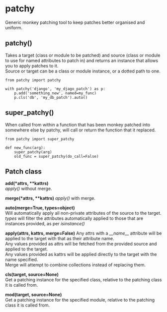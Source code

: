 # patchy

Generic monkey patching tool to keep patches better organised and uniform.


## patchy()

Takes a target (class or module to be patched) and source (class or module to use for named attributes to patch in) and returns an instance that allows you to apply patches to it.  
Source or target can be a class or module instance, or a dotted path to one.

```python3
from patchy import patchy

with patchy('django', 'my_djago_patch') as p:
    p.add('something_new', named=my_func)
    p.cls('db', 'my_db_patch').auto()
```    


## super_patchy()

When called from within a function that has been monkey patched into somewhere else by patchy, will call or return the function that it replaced.

```python3
from patchy import super_patchy

def new_func(arg):
    super_patchy(arg)
    old_func = super_patchy(do_call=False)
```


## Patch class

**add(\*attrs, \*\*kattrs)**  
_apply()_ without merge.

**merge(\*attrs, \*\*kattrs)**
_apply()_ with merge.

**auto(merge=True, types=object)**  
Will automatically apply all non-private attributes of the source to the target.  
_types_ will filter the attributes automatically applied to those that are instances provided, as per _isinstance()_

**apply(attrs, kattrs, merge=False)**
Any attrs with a *\_\_name__* attribute will be applied to the target with that as their attribute name.  
Any values provided as attrs will be fetched from the provided source and applied to the target.  
Any values provided as kattrs will be applied directly to the target with the name specified.  
Merge will attempt to combine collections instead of replacing them.

**cls(target, source=None)**  
Get a patching instance for the specified class, relative to the patching class it is called from.

**mod(target, source=None)**  
Get a patching instance for the specified module, relative to the patching class it is called from.

